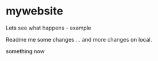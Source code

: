 # mywebsite

Lets see what happens - example

Readme me some changes ... and more changes on local.



something now




